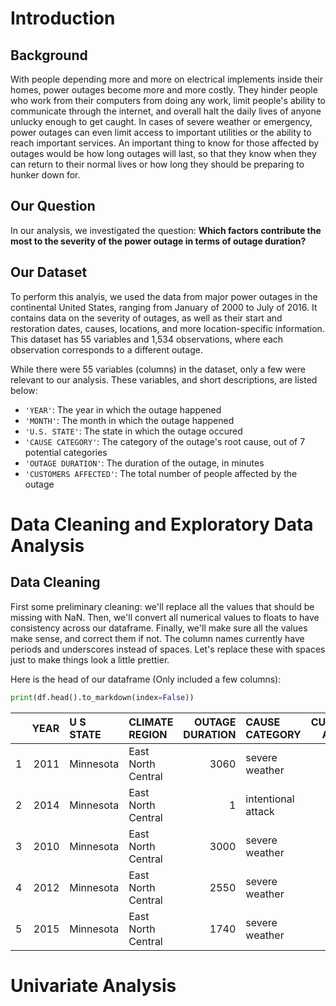 # Introduction

## Background

With people depending more and more on electrical implements inside their homes, power outages become more and more costly. They hinder people who work from their computers from doing any work, limit people's ability to communicate through the internet, and overall halt the daily lives of anyone unlucky enough to get caught. In cases of severe weather or emergency, power outages can even limit access to important utilities or the ability to reach important services. An important thing to know for those affected by outages would be how long outages will last, so that they know when they can return to their normal lives or how long they should be preparing to hunker down for.

## Our Question

In our analysis, we investigated the question: **Which factors contribute the most to the severity of the power outage in terms of outage duration?**

## Our Dataset

To perform this analyis, we used the data from major power outages in the continental United States, ranging from January of 2000 to July of 2016. It contains data on the severity of outages, as well as their start and restoration dates, causes, locations, and more location-specific information. This dataset has 55 variables and 1,534 observations, where each observation corresponds to a different outage.

While there were 55 variables (columns) in the dataset, only a few were relevant to our analysis. These variables, and short descriptions, are listed below:

- `'YEAR'`: The year in which the outage happened
- `'MONTH'`: The month in which the outage happened
- `'U.S. STATE'`: The state in which the outage occured
- `'CAUSE CATEGORY'`: The category of the outage's root cause, out of 7 potential categories
- `'OUTAGE DURATION'`: The duration of the outage, in minutes
- `'CUSTOMERS AFFECTED'`: The total number of people affected by the outage

# Data Cleaning and Exploratory Data Analysis

## Data Cleaning
First some preliminary cleaning: we'll replace all the values that should be missing with NaN. Then, we'll convert all numerical values to floats to have consistency across our dataframe. Finally, we'll make sure all the values make sense, and correct them if not.
The column names currently have periods and underscores instead of spaces. Let's replace these with spaces just to make things look a little prettier.

Here is the head of our dataframe (Only included a few columns):
```py
print(df.head().to_markdown(index=False))
```
|    |   YEAR | U S STATE   | CLIMATE REGION     |   OUTAGE DURATION | CAUSE CATEGORY     |   CUSTOMERS AFFECTED |
|---:|-------:|:------------|:-------------------|------------------:|:-------------------|---------------------:|
|  1 |   2011 | Minnesota   | East North Central |              3060 | severe weather     |                70000 |
|  2 |   2014 | Minnesota   | East North Central |                 1 | intentional attack |                  nan |
|  3 |   2010 | Minnesota   | East North Central |              3000 | severe weather     |                70000 |
|  4 |   2012 | Minnesota   | East North Central |              2550 | severe weather     |                68200 |
|  5 |   2015 | Minnesota   | East North Central |              1740 | severe weather     |               250000 |

# Univariate Analysis
## 



